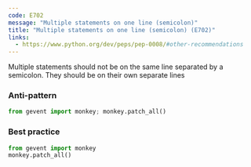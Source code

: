 ```yaml
---
code: E702
message: "Multiple statements on one line (semicolon)"
title: "Multiple statements on one line (semicolon) (E702)"
links:
  - https://www.python.org/dev/peps/pep-0008/#other-recommendations
---
```


Multiple statements should not be on the same line separated by a semicolon. They should be on their own separate lines 

### Anti-pattern

```python
from gevent import monkey; monkey.patch_all()
```

### Best practice

```python
from gevent import monkey
monkey.patch_all()
```
